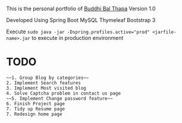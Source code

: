This is the personal portfolio of [Buddhi Bal Thapa](http://www.budthapa.pro)
Version 1.0

Developed Using 
Spring Boot
MySQL
Thymeleaf
Bootstrap 3

Execute `sudo java -jar -Dspring.profiles.active="prod" <jarfile-name>.jar` to execute in production environment

# TODO
    ~~1. Group Blog by categories~~  
    2. Implement Search features
    3. Implement Most visited blog
    4. Solve Captcha problem in contact us page
    ~~5. Implement Change password feature~~  
    6. Finish Project page
    7. Tidy up Resume page
    7. Redesign home page
